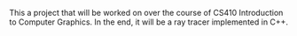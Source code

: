 This a project that will be worked on over the course of CS410 Introduction to Computer Graphics. In the end, it will be a ray tracer implemented in C++.